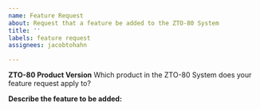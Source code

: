 ```yaml
---
name: Feature Request
about: Request that a feature be added to the ZTO-80 System
title: ''
labels: feature request
assignees: jacobtohahn

---
```


**ZTO-80 Product Version**
Which product in the ZTO-80 System does your feature request apply to?


**Describe the feature to be added:**
